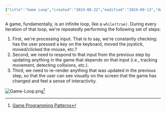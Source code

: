 ```yaml
---
{"title":"Game Loop","created":"2024-08-22","modified":"2024-09-13","dg-publish":true,"permalink":"/40-development/game-programming/game-loop/","dgPassFrontmatter":true,"updated":"2024-09-13"}
---
```



A game, fundamentally, is an infinite loop, like a `while(true)`. During every iteration of that loop, we're repeatedly performing the following set of steps:

1. First, we're processing input. That is to say, we're constantly checking: has the user pressed a key on the keyboard, moved the joystick, moved/clicked the mouse, etc.?
2. Second, we need to respond to that input from the previous step by updating anything in the game that depends on that input (i.e., tracking movement, detecting collisions, etc.).
3. Third, we need to re-render anything that was updated in the previous step, so that the user can see visually on the screen that the game has changed and feel a sense of interactivity.

![Game-Loop.png](/img/user/00%20System/Assets/Game-Loop.png)[^1]

[^1]: [Game Programming Patterns](gameprogrammingpatterns.com/game-loop.html)
